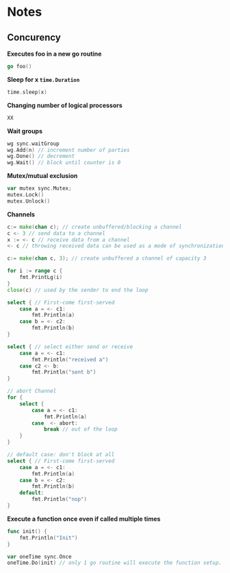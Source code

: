 # Notes

## Concurency

**Executes foo in a new go routine**
```go
go foo()
```
**Sleep for x `time.Duration`**

```go
time.sleep(x)
```

**Changing number of logical processors**
```go
XX
```

**Wait groups**
```go
wg sync.waitGroup
wg.Add(n) // increment number of parties
wg.Done() // decrement
wg.Wait() // block until counter is 0
```

**Mutex/mutual exclusion**
```go
var mutex sync.Mutex;
mutex.Lock()
mutex.Unlock()
```

**Channels**
```go
c:= make(chan c); // create unbuffered/blocking a channel
c <- 3 // send data to a channel
x := <- c // receive data from a channel
<- c // throwing received data can be used as a mode of synchronization

c:= make(chan c, 3); // create unbuffered a channel of capacity 3

for i := range c {
    fmt.PrintLg(i)
}
close(c) // used by the sender to end the loop

select { // First-come first-served
    case a = <- c1:
        fmt.Println(a)
    case b = <- c2:
        fmt.Println(b)
}

select { // select either send or receive
    case a = <- c1:
        fmt.Println("received a")
    case c2 <- b:
        fmt.Println("sent b")
}

// abort Channel
for {
    select {
        case a = <- c1:
            fmt.Println(a)
        case  <- abort:
            break // out of the loop
    }
}

// default case: don't block at all
select { // First-come first-served
    case a = <- c1:
        fmt.Println(a)
    case b = <- c2:
        fmt.Println(b)
    default:
        fmt.Println("nop")
}
```

**Execute a function once even if called multiple times**
```go
func init() {
    fmt.Println("Init")
}

var oneTime sync.Once
oneTime.Do(init) // only 1 go routine will execute the function setup. The other call will block
```

